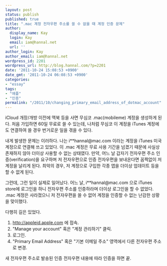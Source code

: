 ```yaml
---
layout: post
status: publish
published: true
title: ".mac 계정 전자우편 주소를 쓸 수 없을 때 계정 인증 문제"
author:
  display_name: Kay
  login: Kay
  email: iam@hannal.net
  url: ''
author_login: Kay
author_email: iam@hannal.net
wordpress_id: 2201
wordpress_url: http://blog.hannal.com/?p=2201
date: '2011-10-24 15:08:53 +0900'
date_gmt: '2011-10-24 06:08:53 +0900'
categories:
- "essay"
tags:
- "애플"
- "인증"
permalink: "/2011/10/changing_primary_email_address_of_dotmac_account"
---
```

<p>iCloud 개장/개방 이전에 맥북 등을 사면 무심코 .mac(mobileme) 계정을 생성하게 된다. 처음 가입하면 60일 무료로 쓸 수 있는데, 나처럼 무심코 이 계정을 iTunes 계정에도 연결하여 쓸 경우 번거로운 일을 겪을 수 있다.</p>
<p>내게 발생한 문제는 이러하다. 나는 i**hannal@mac.com 이라는 계정을 iTunes 미국 계정으로 연결해 쓰고 있었다. 이 .mac 계정은 무료 사용 기간을 넘겼기 때문에 사실상 존재하지 않아 더이상 사용할 수 없는 상태였다. 만약, 어느 날 갑자기 전자우편 주소 인증(verification)을 요구하며 저 전자우편으로 인증 전자우편을 보내온다면 꼼짝없이 저 계정을 날리게 된다. 최악의 경우, 저 계정으로 구입한 각종 앱을 더이상 업데이트 등을 할 수 없게 된다.</p>
<p>그런데, 그런 일이 실제로 일어났다. 어느 날, i**hannal@mac.com 으로 iTunes store에 로그인을 하니 전자우편 주소를 인증하라며 더이상 로그인을 할 수 없었다. .mac 계정은 사라졌으니 저 전자우편을 쓸 수 없어 계정을 인증할 수 없는 난감한 상황을 맞이했다.</p>
<p>다행히 길은 있었다.</p>
<ol>
<li><a href="http://appleid.apple.com">http://appleid.apple.com</a> 에 접속.</li>
<li>"Manage your account" 혹은 "계정 관리하기" 클릭.</li>
<li>로그인.</li>
<li>"Primary Email Address" 혹은 "기본 이메일 주소" 영역에서 다른 전자우편 주소로 변경.</li>
</ol>
<p>새 전자우편 주소로 발송된 인증 전자우편 내용에 따라 인증을 하면 끝.</p>
<p>&nbsp;</p>
